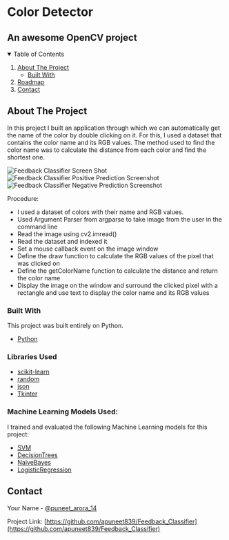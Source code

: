 # Color Detector
## An awesome OpenCV project

<!-- TABLE OF CONTENTS -->
<details open="open">
  <summary>Table of Contents</summary>
  <ol>
    <li>
      <a href="#about-the-project">About The Project</a>
      <ul>
        <li><a href="#built-with">Built With</a></li>
      </ul>
    </li>
    <li><a href="#roadmap">Roadmap</a></li>
    <li><a href="#contact">Contact</a></li>
  </ol>
</details>



<!-- ABOUT THE PROJECT -->
## About The Project

In this project I built an application through which we can automatically get the name of the color by double clicking on it. For this, I used a dataset that contains the color name and its RGB values. The method used to find the color name was to calculate the distance from each color and find the shortest one.


![Feedback Classifier Screen Shot][product-screenshot]
![Feedback Classifier Positive Prediction Screenshot][product-positive-screenshot]
![Feedback Classifier Negative Prediction Screenshot][product-negative-screenshot]



Procedure:

* I used a dataset of colors with their name and RGB values.
* Used Argument Parser from argparse to take image from the user in the command line
* Read the image using cv2.imread()
* Read the dataset and indexed it
* Set a mouse callback event on the image window
* Define the draw function to calculate the RGB values of the pixel that was clicked on
* Define the getColorName function to calculate the distance and return the color name
* Display the image on the window and surround the clicked pixel with a rectangle and use text to display the color name and its RGB values


### Built With

This project was built entirely on Python.

* [Python](https://www.python.org)

### Libraries Used

* [scikit-learn](https://scikit-learn.org/stable/)
* [random](https://docs.python.org/3/library/random.html)
* [json](https://docs.python.org/3/library/json.html)
* [Tkinter](https://docs.python.org/3/library/tkinter.html)

### Machine Learning Models Used:

I trained and evaluated the following Machine Learning models for this project:

* [SVM](https://scikit-learn.org/stable/modules/svm.html)
* [DecisionTrees](https://scikit-learn.org/stable/modules/tree.html)
* [NaiveBayes](https://scikit-learn.org/stable/modules/naive_bayes.html)
* [LogisticRegression](https://scikit-learn.org/stable/modules/generated/sklearn.linear_model.LogisticRegression.html)



<!-- CONTACT -->
## Contact

Your Name - [@puneet_arora_14](https://twitter.com/puneet_arora_14)

Project Link: [https://github.com/apuneet839/Feedback_Classifier](https://github.com/apuneet839/Feedback_Classifier)




<!-- MARKDOWN LINKS & IMAGES -->
<!-- https://www.markdownguide.org/basic-syntax/#reference-style-links -->
[linkedin-url]: https://www.linkedin.com/in/puneet-arora-1401
[product-screenshot]: images/Feedback_classifier_default.png
[product-positive-screenshot]: images/Feedback_classifier_positive.png
[product-negative-screenshot]: images/Feedback_classifier_negative.png
